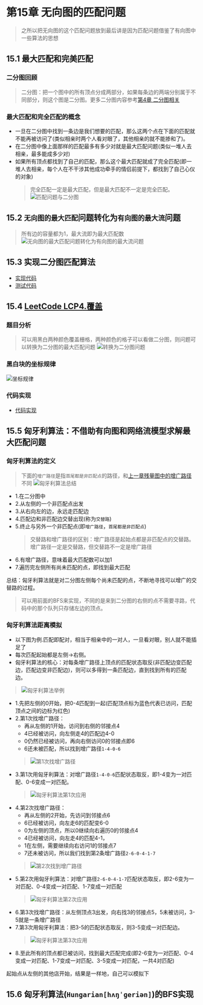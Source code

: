 # 第15章 无向图的匹配问题
> 之所以把无向图的这个匹配问题放到最后讲是因为匹配问题借鉴了有向图中一些算法的思想

## 15.1 最大匹配和完美匹配

### 二分图回顾
> 二分图：把一个图中的所有顶点分成两部分，如果每条边的两端分别属于不同部分，则这个图是二分图。更多二分图内容参考[第4章 二分图相关](第04章_图的深度优先遍历的应用.md#410411-二分图检测)

### 最大匹配和完全匹配的概念
+ 一旦在二分图中找到一条边是我们想要的匹配，那么这两个点在下面的匹配就不能再被访问了(类似相亲时两个人看对眼了，其他相亲的就不能掺和了)。
+ 在二分图中像上面那样的匹配最多有多少对就是最大匹配问题(类似一堆人去相亲，最多能成多少对)
+ 如果所有顶点都找到了自己的匹配，那么这个最大匹配就成了完全匹配(即一堆人去相亲，每个人在不干涉其他成功牵手的情侣前提下，都找到了自己心仪的对象)
  > 完全匹配一定是最大匹配，但是最大匹配不一定是完全匹配。
![匹配问题与二分图](images/第15章_无向图的匹配问题/匹配问题与二分图.png)

## 15.2 `无向图的最大匹配`问题转化为`有向图的最大流`问题
> 所有边的容量都为1，最大流即为最大匹配数
![无向图的最大匹配问题转化为有向图的最大流问题](images/第15章_无向图的匹配问题/无向图的最大匹配问题转化为有向图的最大流问题.png)

## 15.3 实现二分图匹配算法
+ [实现代码](src/main/java/Chapter15Matching/Section1to3Matching/BipartiteMaxMatching.java)
+ [测试代码](src/main/java/Chapter15Matching/Section1to3Matching/Main.java)

## 15.4 [LeetCode LCP4.覆盖](https://leetcode-cn.com/problems/broken-board-dominoes/)

### 题目分析
> 可以用黑白两种颜色覆盖栅格，两种颜色的格子可以看做二分图，则问题可以转换为二分图的最大匹配问题
![转换为二分图问题](images/第15章_无向图的匹配问题/转换为二分图问题.png)

### 黑白块的坐标规律
![坐标规律](images/第15章_无向图的匹配问题/坐标规律.png)

### 代码实现
+ [代码实现](src/main/java/Chapter15Matching/Section4LeetCodeLCP4/Solution.java)

## 15.5 匈牙利算法：不借助有向图和网络流模型求解最大匹配问题

### 匈牙利算法的定义
> 下面的`增广路径`是指`首尾都是非匹配点`的路径，和[上一章残量图中的增广路径](第14章_网络流和最大流问题.md#引入ford-fulkerson思想)不同
![匈牙利算法总结](images/第15章_无向图的匹配问题/匈牙利算法总结.png)
+ 1.在二分图中
+ 2.从左侧的一个非匹配点出发
+ 3.从右向左的边，永远走匹配边
+ 4.匹配边和非匹配边交替出现(称为`交替路`)
+ 5.终止与另外一个非匹配点(即`增广路径`，`首尾都是非匹配点`)
  > 交替路和增广路径的区别：增广路径是起始点都是非匹配点的交替路。增广路径一定是交替路，但交替路不一定是增广路径
+ 6.有增广路径，意味着最大匹配数可以加1
+ 7.遍历完左侧所有尚未匹配的点，即找到最大匹配

总结：匈牙利算法就是对二分图左侧每个尚未匹配的点，不断地寻找可以增广的交替路的过程。
> 可以用前面的BFS来实现，不同的是来到二分图的右侧的点不需要寻路，代码中的那个队列只存储左边的顶点。

### 匈牙利算法距离模拟
+ 以下图为例.匹配即配对，相当于相亲中的一对人，一旦看对眼，别人就不能插足了
+ 每次匹配起始都是左侧->右侧。
+ 匈牙利算法的核心：对每条增广路径上顶点的匹配状态取反(非匹配边变匹配边，匹配边变非匹配边)，则可以多得到一条匹配边，直到找到所有的匹配边。
> ![匈牙利算法举例](images/第15章_无向图的匹配问题/匈牙利算法举例.png)

+ 1.先把左侧的0开始，把0-4匹配到一起(匹配顶点标为蓝色代表已访问，匹配顶点之间的边标为红色)
+ 2.第1次找增广路径：
  + 再从左侧的1开始，访问到右侧的邻接点4
  + 4已经被访问，向左侧走4的匹配边4-0
  + 0仍然已经被访问，再向右侧访问0的邻接点即6
  + 6还未被匹配，所以找到增广路径`1-4-0-6`
  > ![第1次找增广路径](images/第15章_无向图的匹配问题/第1次找到增广路径.png)
+ 3.第1次用匈牙利算法：对增广路径`1-4-0-6`匹配状态取反，即1-4变为一对匹配、0-6变成一对匹配。
  > ![匈牙利算法第1次应用](images/第15章_无向图的匹配问题/匈牙利算法第1次应用.png)
+ 4.第2次找增广路径：
  + 再从左侧的2开始，先访问到邻接点6
  + 6已经被访问，向左走6的匹配变6-0
  + 0为左侧的顶点，所以0继续向右遍历0的邻接点4
  + 4已经被访问，向左走4的匹配4-1，
  + 1在左侧，需要继续向右访问1的邻接点7
  + 7还未被访问，所以我们找到第2条增广路径`2-6-0-4-1-7`
  > ![第2次找到增广路径](images/第15章_无向图的匹配问题/第2次找到增广路径.png)
+ 5.第2次用匈牙利算法：对增广路径`2-6-0-4-1-7`匹配状态取反，即2-6变为一对匹配、0-4变成一对匹配、1-7变成一对匹配
  > ![匈牙利算法第2次应用](images/第15章_无向图的匹配问题/匈牙利算法第2次应用.png)
+ 6.第3次找增广路径：从左侧顶点3出发，向右找3的邻接点5，5未被访问，3-5就是一条增广路径
+ 7.第3次用匈牙利算法：把3-5的匹配状态取反，则3-5变成一对匹配边。
  > ![匈牙利算法第3次应用](images/第15章_无向图的匹配问题/匈牙利算法第3次应用.png)
+ 8.至此所有的顶点都已被访问，找到最大匹配完成(即2-6变为一对匹配、0-4变成一对匹配、1-7变成一对匹配、3-5变成一对匹配，一共4对匹配)

起始点从左侧的其他店开始，结果是一样地，自己可以模拟下

## 15.6 匈牙利算法(`Hungarian[hʌŋˈɡeriən]`)的BFS实现